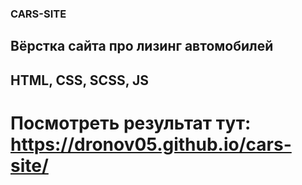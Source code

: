 ### CARS-SITE
## Вёрстка сайта про лизинг автомобилей
## HTML, CSS, SCSS, JS
# Посмотреть результат тут: https://dronov05.github.io/cars-site/
